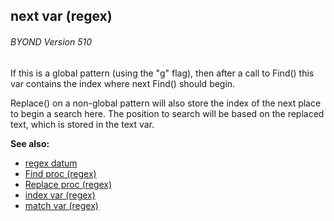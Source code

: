 ## next var (regex) 
###### BYOND Version 510


If this is a global pattern (using the \"g\" flag), then after
a call to Find() this var contains the index where next Find() should
begin. 

Replace() on a non-global pattern will also store the
index of the next place to begin a search here. The position to search
will be based on the replaced text, which is stored in the text var.

**See also:**
+   [regex datum](/ref/regex.md) 
+   [Find proc (regex)](/ref/regex/proc/Find.md) 
+   [Replace proc (regex)](/ref/regex/proc/Replace.md) 
+   [index var (regex)](/ref/regex/var/index.md) 
+   [match var (regex)](/ref/regex/var/match.md) 